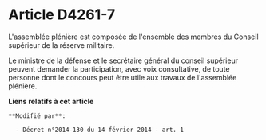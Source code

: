 # Article D4261-7

L'assemblée plénière est composée de l'ensemble des membres du Conseil supérieur de la réserve militaire. 

Le ministre de la défense et le secrétaire général du conseil supérieur peuvent demander la participation, avec voix
consultative, de toute personne dont le concours peut être utile aux travaux de l'assemblée plénière.

**Liens relatifs à cet article**

	**Modifié par**:

	  - Décret n°2014-130 du 14 février 2014 - art. 1

